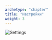 ```yaml
---
archetype: "chapter"
title: "Настройки"
weight: 3
---
```


![Settings](/images/configuration/settings-page.png)
